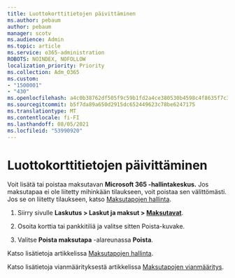 ```yaml
---
title: Luottokorttitietojen päivittäminen
ms.author: pebaum
author: pebaum
manager: scotv
ms.audience: Admin
ms.topic: article
ms.service: o365-administration
ROBOTS: NOINDEX, NOFOLLOW
localization_priority: Priority
ms.collection: Adm_O365
ms.custom:
- "1500001"
- "430"
ms.openlocfilehash: a4c0b38762df505f9c59b1fd2a4ce380530b4598c4f8635f7c30c7fe277f56a4
ms.sourcegitcommit: b5f7da89a650d2915dc652449623c78be6247175
ms.translationtype: MT
ms.contentlocale: fi-FI
ms.lasthandoff: 08/05/2021
ms.locfileid: "53990920"
---
```

# <a name="update-my-credit-card-information"></a>Luottokorttitietojen päivittäminen

Voit lisätä tai poistaa maksutavan **Microsoft 365 -hallintakeskus.** Jos maksutapaa ei ole liitetty mihinkään tilaukseen, voit poistaa sen välittömästi. Jos se on liitetty tilaukseen, katso [Maksutapojen hallinta](https://docs.microsoft.com/microsoft-365/commerce/billing-and-payments/manage-payment-methods).

1. Siirry sivulle **Laskutus > Laskut ja maksut > [Maksutavat](https://go.microsoft.com/fwlink/p/?linkid=2018806)**.

2. Osoita korttia tai pankkitiliä ja valitse sitten Poista-kuvake.

3. Valitse **Poista maksutapa** -alareunassa **Poista**.

Katso lisätietoja artikkelissa [Maksutapojen hallinta](https://docs.microsoft.com/microsoft-365/commerce/billing-and-payments/manage-payment-methods).

Katso lisätietoja vianmäärityksestä artikkelissa [Maksutapojen vianmääritys](https://docs.microsoft.com/microsoft-365/commerce/billing-and-payments/manage-payment-methods#troubleshoot-payment-methods).
